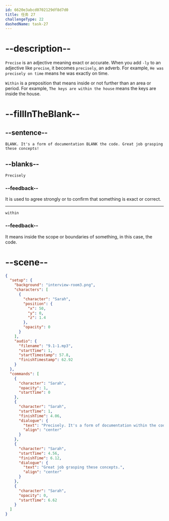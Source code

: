 ```yaml
---
id: 6620e3abcd0702129df8d7d0
title: 任务 27
challengeType: 22
dashedName: task-27
---
```


<!-- (Audio) Sarah: Precisely. It's a form of documentation within the code. Great job grasping these concepts! -->

# --description--

`Precise` is an adjective meaning exact or accurate. When you add `-ly` to an adjective like `precise`, it becomes `precisely`, an adverb. For example, `He was precisely on time` means he was exactly on time.

`Within` is a preposition that means inside or not further than an area or period. For example, `The keys are within the house` means the keys are inside the house.

# --fillInTheBlank--

## --sentence--

`BLANK. It's a form of documentation BLANK the code. Great job grasping these concepts!`

## --blanks--

`Precisely`

### --feedback--

It is used to agree strongly or to confirm that something is exact or correct.

---

`within`

### --feedback--

It means inside the scope or boundaries of something, in this case, the code.

# --scene--

```json
{
  "setup": {
    "background": "interview-room3.png",
    "characters": [
      {
        "character": "Sarah",
        "position": {
          "x": 50,
          "y": 0,
          "z": 1.4
        },
        "opacity": 0
      }
    ],
    "audio": {
      "filename": "9.1-1.mp3",
      "startTime": 1,
      "startTimestamp": 57.8,
      "finishTimestamp": 62.92
    }
  },
  "commands": [
    {
      "character": "Sarah",
      "opacity": 1,
      "startTime": 0
    },
    {
      "character": "Sarah",
      "startTime": 1,
      "finishTime": 4.06,
      "dialogue": {
        "text": "Precisely. It's a form of documentation within the code.",
        "align": "center"
      }
    },
    {
      "character": "Sarah",
      "startTime": 4.56,
      "finishTime": 6.12,
      "dialogue": {
        "text": "Great job grasping these concepts.",
        "align": "center"
      }
    },
    {
      "character": "Sarah",
      "opacity": 0,
      "startTime": 6.62
    }
  ]
}
```
